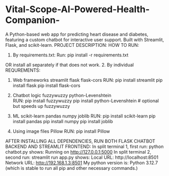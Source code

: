 # Vital-Scope-AI-Powered-Health-Companion-
A Python-based web app for predicting heart disease and diabetes, featuring a custom chatbot for interactive user support. Built with Streamlit, Flask, and scikit-learn.
PROJECT DESCRIPTION:
HOW TO RUN: 
1.	By requirements.txt:
Run: pip install -r requirements.txt

OR install all separately if that does not work.
2.	By individual REQUREMENTS:
1.	Web frameworks
streamlit
flask
flask-cors
RUN: 
pip install streamlit
pip install flask
pip install flask-cors

2.	Chatbot logic
fuzzywuzzy
python-Levenshtein  
RUN: 
pip install fuzzywuzzy
pip install python-Levenshtein  # optional but speeds up fuzzywuzzy

3.	ML
scikit-learn
pandas
numpy
joblib
RUN:
pip install scikit-learn
pip install pandas
pip install numpy
pip install joblib

4.	Using image files
Pillow
RUN:
pip install Pillow

AFTER INSTALLING ALL DEPENDENCIES, RUN BOTH FLASK CHATBOT BACKEND AND STREAMLIT FRONTEND:
In split terminal 1, first run: python chatbot.py 
shows: Running on http://127.0.0.1:5000
In split terminal 2, second run: streamlit run app.py
shows: Local URL: http://localhost:8501
            Network URL: http://192.168.1.3:8501
My python version is: Python 3.12.7 (which is stable to run all pip and other necessary commands.)


